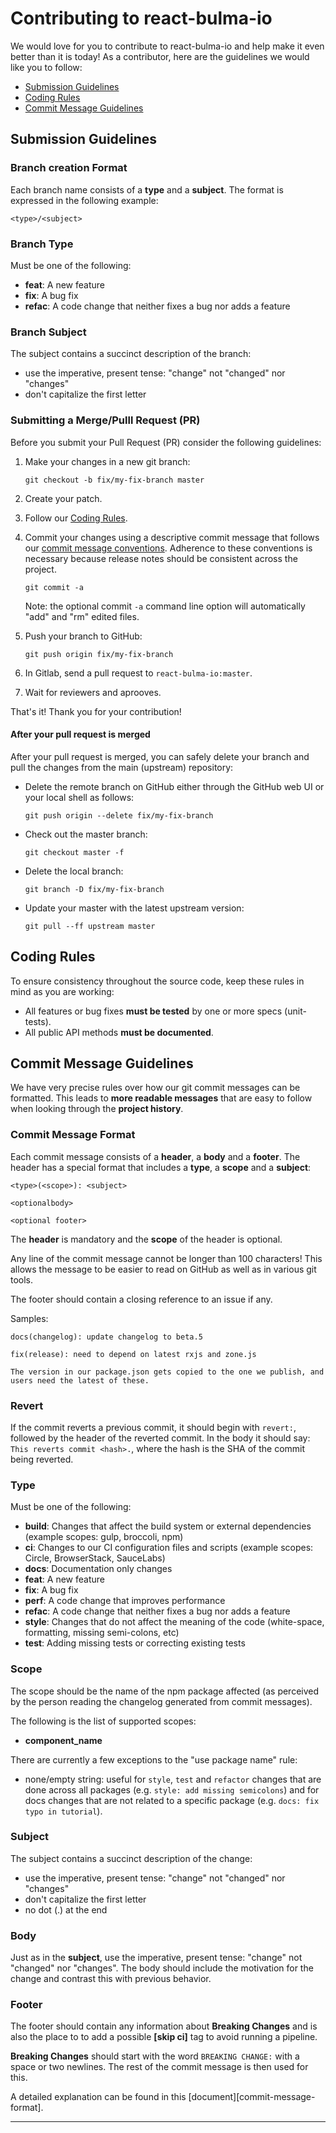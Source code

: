 # Contributing to react-bulma-io

We would love for you to contribute to react-bulma-io and help make it even better than it is
today! As a contributor, here are the guidelines we would like you to follow:

- [Submission Guidelines](#submit)
- [Coding Rules](#rules)
- [Commit Message Guidelines](#commit)

## <a name="submit"></a> Submission Guidelines

### <a name="submit-branch-format"></a> Branch creation Format

Each branch name consists of a **type** and a **subject**. The format is expressed in the following
example:

```
<type>/<subject>
```

### Branch Type

Must be one of the following:

- **feat**: A new feature
- **fix**: A bug fix
- **refac**: A code change that neither fixes a bug nor adds a feature

### Branch Subject

The subject contains a succinct description of the branch:

- use the imperative, present tense: "change" not "changed" nor "changes"
- don't capitalize the first letter

### <a name="submit-pr"></a> Submitting a Merge/Pulll Request (PR)

Before you submit your Pull Request (PR) consider the following guidelines:

1. Make your changes in a new git branch:

   ```shell
   git checkout -b fix/my-fix-branch master
   ```

1. Create your patch.
1. Follow our [Coding Rules](#rules).
1. Commit your changes using a descriptive commit message that follows our
   [commit message conventions](#commit). Adherence to these conventions
   is necessary because release notes should be consistent across the project.

   ```shell
   git commit -a
   ```

   Note: the optional commit `-a` command line option will automatically "add" and "rm" edited files.

1. Push your branch to GitHub:

   ```shell
   git push origin fix/my-fix-branch
   ```

1. In Gitlab, send a pull request to `react-bulma-io:master`.

1. Wait for reviewers and aprooves.

That's it! Thank you for your contribution!

#### After your pull request is merged

After your pull request is merged, you can safely delete your branch and pull the changes
from the main (upstream) repository:

- Delete the remote branch on GitHub either through the GitHub web UI or your local shell as follows:

  ```shell
  git push origin --delete fix/my-fix-branch
  ```

- Check out the master branch:

  ```shell
  git checkout master -f
  ```

- Delete the local branch:

  ```shell
  git branch -D fix/my-fix-branch
  ```

- Update your master with the latest upstream version:

  ```shell
  git pull --ff upstream master
  ```

## <a name="rules"></a> Coding Rules

To ensure consistency throughout the source code, keep these rules in mind as you are working:

- All features or bug fixes **must be tested** by one or more specs (unit-tests).
- All public API methods **must be documented**.

## <a name="commit"></a> Commit Message Guidelines

We have very precise rules over how our git commit messages can be formatted. This leads to **more
readable messages** that are easy to follow when looking through the **project history**.

### Commit Message Format

Each commit message consists of a **header**, a **body** and a **footer**. The header has a special
format that includes a **type**, a **scope** and a **subject**:

```
<type>(<scope>): <subject>

<optionalbody>

<optional footer>
```

The **header** is mandatory and the **scope** of the header is optional.

Any line of the commit message cannot be longer than 100 characters! This allows the message to be easier
to read on GitHub as well as in various git tools.

The footer should contain a closing reference to an issue if any.

Samples:

```
docs(changelog): update changelog to beta.5
```

```
fix(release): need to depend on latest rxjs and zone.js

The version in our package.json gets copied to the one we publish, and users need the latest of these.
```

### Revert

If the commit reverts a previous commit, it should begin with `revert:`, followed by the header of the reverted commit. In the body it should say: `This reverts commit <hash>.`, where the hash is the SHA of the commit being reverted.

### Type

Must be one of the following:

- **build**: Changes that affect the build system or external dependencies (example scopes: gulp, broccoli, npm)
- **ci**: Changes to our CI configuration files and scripts (example scopes: Circle, BrowserStack, SauceLabs)
- **docs**: Documentation only changes
- **feat**: A new feature
- **fix**: A bug fix
- **perf**: A code change that improves performance
- **refac**: A code change that neither fixes a bug nor adds a feature
- **style**: Changes that do not affect the meaning of the code (white-space, formatting, missing semi-colons, etc)
- **test**: Adding missing tests or correcting existing tests

### Scope

The scope should be the name of the npm package affected (as perceived by the person reading the changelog generated from commit messages).

The following is the list of supported scopes:

- **component_name**

There are currently a few exceptions to the "use package name" rule:

- none/empty string: useful for `style`, `test` and `refactor` changes that are done across all
  packages (e.g. `style: add missing semicolons`) and for docs changes that are not related to a
  specific package (e.g. `docs: fix typo in tutorial`).

### Subject

The subject contains a succinct description of the change:

- use the imperative, present tense: "change" not "changed" nor "changes"
- don't capitalize the first letter
- no dot (.) at the end

### Body

Just as in the **subject**, use the imperative, present tense: "change" not "changed" nor "changes".
The body should include the motivation for the change and contrast this with previous behavior.

### Footer

The footer should contain any information about **Breaking Changes** and is also the place to
to add a possible **[skip ci]** tag to avoid running a pipeline.

**Breaking Changes** should start with the word `BREAKING CHANGE:` with a space or two newlines. The rest of the commit message is then used for this.

A detailed explanation can be found in this [document][commit-message-format].

<hr>
